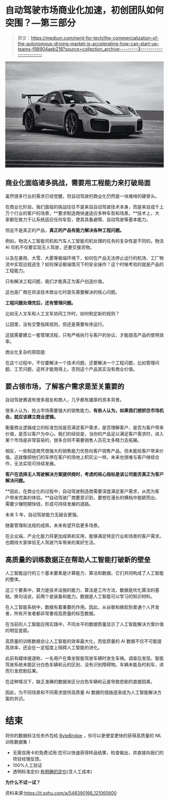 # 自动驾驶市场商业化加速，初创团队如何突围？—第三部分

> 原文：<https://medium.com/nerd-for-tech/the-commercialization-of-the-autonomous-driving-market-is-accelerating-how-can-start-up-teams-f98904aeb218?source=collection_archive---------3----------------------->

![](img/5a7607063bab9b45f25d318a89730937.png)

## **商业化面临诸多挑战，需要用工程能力来打破局面**

虽然很多行业的需求已经觉醒，但自动驾驶的商业化仍然是一块难啃的硬骨头。

在商业化阶段，我们面临的挑战往往不是来自自动驾驶技术本身，而是来自成千上万个行业的客户的场景，**要求制造商快速适应多种车型和场景。**技术上，大家都在致力于让系统适应任何车型，使其具备避障、自动驾驶等基本能力。

但这不是真正的产品，**真正的产品有能力解决各种工程问题。**

例如，物流人工智能司机和汽车人工智能司机处理的任务的复杂性是不同的。物流 AI 司机不仅要实现无人驾驶，还要交接货物。

以及在暴雨、大雪、大雾等极端环境下，如何在产品无法停止运行的机场、工厂物流中实现远程逃生？如何保证极端情况下的安全操作？这个时候考验的就是产品的工程能力。

只有解决工程问题，我们才能真正为客户创造价值。

这也是厂商在将该技术商业化时首先需要解决的核心问题。

**工程问题处理完后，还有管理问题。**

比如无人叉车和人工叉车协同工作时，如何制定新的规则？

公园里，没有交警指挥规则，但还是需要有序运行。

这就需要建立一套管理流程，只有严格执行与客户的协议，才能提高产品的使用效率。

商业化复杂的原因是:

在这个过程中，不仅要解决一个技术问题，还要解决一个工程问题，比如管理问题，工艺问题，这样才能用得上。否则这个产品其实没有商业价值。

## 要占领市场，了解客户需求是至关重要的

自动驾驶赛道有很多朋友和商人，几乎都有雄厚的资本背景。

很多人认为，抢占市场需要强大的销售能力。**有些人认为，如果我们想抓住市场机会，就应该建立商业逻辑。**

衡量商业逻辑成立的标准包括是否满足客户需求，是否理解客户，是否为客户带来价值，是否以客户为中心。我们的经验是，当你的产品足以满足客户需求时，进入某个市场是非常容易的，很多合同不需要销售人员花太多精力去拓展。

相反，一些制造商凭借强大的销售能力优势向客户销售产品，但未能给客户带来价值。这就像把他们的车停在客户的场地上积灰尘一样。未来也很难与客户继续合作，无法实现可持续发展。

**客户在选择无人驾驶解决方案提供商时，考虑的核心指标是该公司能否真正为客户解决问题。**

**因此，在商业化的过程中，自动驾驶制造商需要深度满足客户需求，从而为客户带来完美的体验。**自动驾驶厂商要意识到，要想在漫长的横档中脱颖而出，需要少赚短期快钱，形成可持续发展的道路。

未来 5 年，自动驾驶能力无疑会更强。

随着管理和法规的成熟，未来有望开启更多场景。

在企业端，产业化能力将更加成熟和实用，能够满足特定行业和场景的客户需求。也期待大家体验无人驾驶汽车带来的美好生活。

## **高质量的训练数据正在帮助人工智能打破新的壁垒**

人工智能运行的三个基本要素是计算能力、算法和数据。它们共同构成了人工智能的整体。

这三个要素中，算力是技术设施的能力，算法是工作方法，数据是优化算法的基础。换句话说，前两个是装备和能力。数据是人工智能可以学习的知识材料。

在人工智能系统中，数据有着重要的作用。因此，从谷歌和微软到普通个人开发者，所有开发者都非常重视高质量的标签数据。

在当前的人工智能应用实践中，不同水平的数据质量显示了人工智能解决方案价值的明显差距。

高质量的训练数据会让人工智能的效率最大化，而低质量的 AI 数据不仅不可能提高效率，还会在一定程度上阻碍人工智能的进化。

此前有媒体报道称，一名用户在乘坐智能驾驶车辆时发生车祸。调查后发现，智能驾驶系统未能区分白色车辆和云的区别，没有识别障碍物。车辆未能及时刹车，进而引发悲剧后果。

在这种情况下，缺乏准确的数据来区分白色车辆和云是导致悲剧的直接因素。

因此，为不同场景和不同需求提供高质量 AI 数据的措施逐渐成为人工智能解决方案的共识。

# 结束

将你的数据标注任务外包给 [ByteBridge](https://tinyurl.com/mvxdr7dv) ，你可以更便宜更快的获得高质量的 ML 训练数据集！

*   无需信用卡的免费试用:您可以快速获得样品结果，检查输出，并直接向我们的项目经理反馈。
*   100%人工验证
*   透明标准定价:[有明确的定价](https://www.bytebridge.io/#/?module=price)(含人工成本)

**为什么不试一试？**

资料来源:https://it.sohu.com/a/548390166_121065600